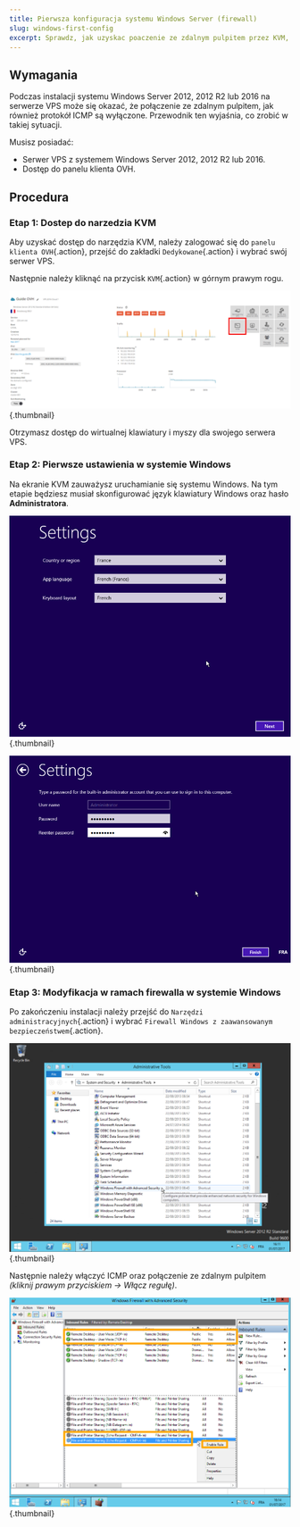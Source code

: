 ```yaml
---
title: Pierwsza konfiguracja systemu Windows Server (firewall)
slug: windows-first-config
excerpt: Sprawdz, jak uzyskac poaczenie ze zdalnym pulpitem przez KVM, jesli poaczenie jest wyaczone.
---
```



## Wymagania
Podczas instalacji systemu Windows Server 2012, 2012 R2 lub 2016 na serwerze VPS może się okazać, że połączenie ze zdalnym pulpitem, jak również protokół ICMP są wyłączone. Przewodnik ten wyjaśnia, co zrobić w takiej sytuacji.

Musisz posiadać:

- Serwer VPS z systemem Windows Server 2012, 2012 R2 lub 2016.
- Dostęp do panelu klienta OVH.


## Procedura

### Etap 1&#58; Dostep do narzedzia KVM
Aby uzyskać dostęp do narzędzia KVM, należy zalogować się do `panelu klienta OVH`{.action}, przejść do zakładki `Dedykowane`{.action} i wybrać swój serwer VPS.

Następnie należy kliknąć na przycisk `KVM`{.action} w górnym prawym rogu.


![KVM](images/windowsvps.png){.thumbnail}

Otrzymasz dostęp do wirtualnej klawiatury i myszy dla swojego serwera VPS.


### Etap 2&#58; Pierwsze ustawienia w systemie Windows
Na ekranie KVM zauważysz uruchamianie się systemu Windows. Na tym etapie będziesz musiał skonfigurować język klawiatury Windows oraz hasło **Administratora**.


![Langue](images/windows2.png){.thumbnail}


![Mdp](images/windows3.png){.thumbnail}


### Etap 3&#58; Modyfikacja w ramach firewalla w systemie Windows
Po zakończeniu instalacji należy przejść do `Narzędzi administracyjnych`{.action} i wybrać `Firewall Windows z zaawansowanym bezpieczeństwem`{.action}.


![Admin](images/windows4.png){.thumbnail}

Następnie należy włączyć ICMP oraz połączenie ze zdalnym pulpitem *(kliknij prawym przyciskiem -> Włącz regułę)*.


![Active](images/windows5.png){.thumbnail}